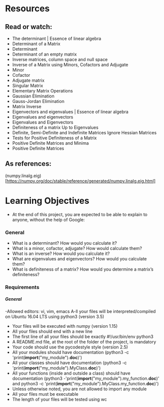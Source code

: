 # Resources

## Read or watch:

- The determinant | Essence of linear algebra
- Determinant of a Matrix
- Determinant
- Determinant of an empty matrix
- Inverse matrices, column space and null space
- Inverse of a Matrix using Minors, Cofactors and Adjugate
- Minor
- Cofactor
- Adjugate matrix
- Singular Matrix
- Elementary Matrix Operations
- Gaussian Elimination
- Gauss-Jordan Elimination
- Matrix Inverse
- Eigenvectors and eigenvalues | Essence of linear algebra
- Eigenvalues and eigenvectors
- Eigenvalues and Eigenvectors
- Definiteness of a matrix Up to Eigenvalues
- Definite, Semi-Definite and Indefinite Matrices Ignore Hessian Matrices
- Tests for Positive Definiteness of a Matrix
- Positive Definite Matrices and Minima
- Positive Definite Matrices
  
## As references:

(numpy.linalg.eig)[https://numpy.org/doc/stable/reference/generated/numpy.linalg.eig.html]

# Learning Objectives

- At the end of this project, you are expected to be able to explain to anyone, without the help of Google:

### General

- What is a determinant? How would you calculate it?
- What is a minor, cofactor, adjugate? How would calculate them?
- What is an inverse? How would you calculate it?
- What are eigenvalues and eigenvectors? How would you calculate them?
- What is definiteness of a matrix? How would you determine a matrix’s definiteness?
  
### Requirements

##### General
-Allowed editors: vi, vim, emacs
A-ll your files will be interpreted/compiled on Ubuntu 16.04 LTS using python3 (version 3.5)
- Your files will be executed with numpy (version 1.15)
- All your files should end with a new line
- The first line of all your files should be exactly #!/usr/bin/env python3
- A README.md file, at the root of the folder of the project, is mandatory
- Your code should use the pycodestyle style (version 2.5)
- All your modules should have documentation (python3 -c 'print(__import__("my_module").__doc__)')
- All your classes should have documentation (python3 -c 'print(__import__("my_module").MyClass.__doc__)')
- All your functions (inside and outside a class) should have documentation (python3 -'print(__import__("my_module").my_function.__doc__)' and python3 -c 'print(__import__("my_module").MyClass.my_function.__doc__)')
- Unless otherwise noted, you are not allowed to import any module
- All your files must be executable
- The length of your files will be tested using wc
